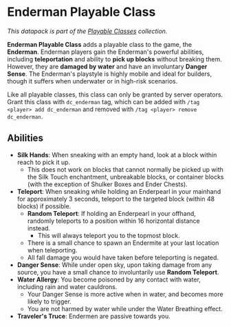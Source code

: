 # Enderman Playable Class

*This datapack is part of the [Playable Classes](https://github.com/Drakonkinst/DrakonsDatapacks/wiki/Playable-Classes) collection.*

**Enderman Playable Class** adds a playable class to the game, the **Enderman**. Enderman players gain the Enderman's powerful abilities, including **teleportation** and ability to **pick up blocks** without breaking them. However, they are **damaged by water** and have an involuntary **Danger Sense**. The Enderman's playstyle is highly mobile and ideal for builders, though it suffers when underwater or in high-risk scenarios.

Like all playable classes, this class can only be granted by server operators. Grant this class with `dc_enderman` tag, which can be added with `/tag <player> add dc_enderman` and removed with `/tag <player> remove dc_enderman`.

## Abilities

* **Silk Hands**: When sneaking with an empty hand, look at a block within reach to pick it up.
  * This does not work on blocks that cannot normally be picked up with the Silk Touch enchantment, unbreakable blocks, or container blocks (with the exception of Shulker Boxes and Ender Chests).
* **Teleport**: When sneaking while holding an Enderpearl in your mainhand for approximately 3 seconds, teleport to the targeted block (within 48 blocks) if possible.
  * **Random Teleport**: If holding an Enderpearl in your offhand, randomly teleports to a position within 16 horizontal distance instead.
    * This will always teleport you to the topmost block.
  * There is a small chance to spawn an Endermite at your last location when teleporting.
  * All fall damage you would have taken before teleporting is negated.
* **Danger Sense**: While under open sky, upon taking damage from any source, you have a small chance to involuntarily use **Random Teleport**.
* **Water Allergy**: You become poisoned by any contact with water, including rain and water cauldrons.
  * Your Danger Sense is more active when in water, and becomes more likely to trigger.
  * You are not harmed by water while under the Water Breathing effect.
* **Traveler's Truce**: Endermen are passive towards you.
